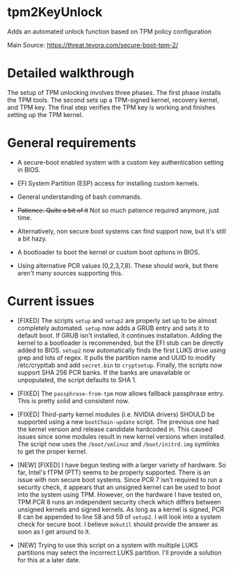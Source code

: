 # tpm2KeyUnlock
Adds an automated unlock function based on TPM policy configuration

Main Source: https://threat.tevora.com/secure-boot-tpm-2/

# Detailed walkthrough
The setup of TPM unlocking involves three phases. The first phase installs the TPM tools. The second sets up a TPM-signed kernel, recovery kernel, and TPM key. The final step verifies the TPM key is working and finishes setting up the TPM kernel.

# General requirements
- A secure-boot enabled system with a custom key authentication setting in BIOS.
- EFI System Partition (ESP) access for installing custom kernels.
- General understanding of bash commands.
- ~~Patience. Quite a bit of it~~ Not so much patience required anymore, just time.

- Alternatively, non secure boot systems can find support now, but it's still a bit hazy.
- A bootloader to boot the kernel or custom boot options in BIOS.
- Using alternative PCR values (0,2,3,7,8). These should work, but there aren't many sources supporting this.

# Current issues
- [FIXED] The scripts `setup` and `setup2` are properly set up to be almost completely automated. `setup` now adds a GRUB entry and sets it to default boot. If GRUB isn't installed, it continues installation. Adding the kernel to a bootloader is recommended, but the EFI stub can be directly added to BIOS. `setup2` now automatically finds the first LUKS drive using grep and lots of regex. It pulls the partition name and UUID to modify /etc/crypttab and add `secret.bin` to `cryptsetup`. Finally, the scripts now support SHA 256 PCR banks. If the banks are unavailable or unpopulated, the script defaults to SHA 1. 

- [FIXED] The `passphrase-from-tpm` now allows fallback passphrase entry. This is pretty solid and consistent now.

- [FIXED] Third-party kernel modules (i.e. NVIDIA drivers) SHOULD be supported using a new `bootChain-update` script. The previous one had the kernel version and release candidate hardcoded in. This caused issues since some modules result in new kernel versions when installed. The script now uses the `/boot/vmlinuz` and `/boot/initrd.img` symlinks to get the proper kernel.

- [NEW] [FIXED] I have begun testing with a larger variety of hardware. So far, Intel's fTPM (PTT) seems to be properly supported. There is an issue with non secure boot systems. Since PCR 7 isn't required to run a security check, it appears that an unsigned kernel can be used to boot into the system using TPM. However, on the hardware I have tested on, TPM PCR 8 runs an independent security check which differs between unsigned kernels and signed kernels. As long as a kernel is signed, PCR 8 can be appended to line 58 and 59 of `setup2`. I will look into a system check for secure boot. I believe `mokutil` should provide the answer as soon as I get around to it.

- [NEW] Trying to use this script on a system with multiple LUKS partitions may select the incorrect LUKS partition. I'll provide a solution for this at a later date.